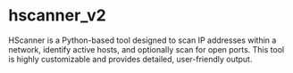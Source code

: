 # hscanner_v2
HScanner is a Python-based tool designed to scan IP addresses within a network, identify active hosts, and optionally scan for open ports. This tool is highly customizable and provides detailed, user-friendly output.
